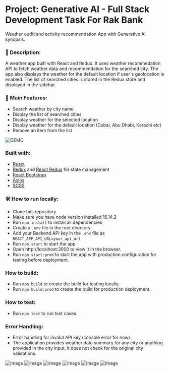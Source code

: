 # Project: Generative AI - Full Stack Development Task For Rak Bank

Weather outfit and activity recommendation App with Generative AI synopsis.

### 📖 Description:
A weather app built with React and Redux. It uses weather recommedation API to fetch weather data and recommendation for the searched city. The app also displays the weather for the default location if user's geolocation is enabled. The list of searched cities is stored in the Redux store and displayed in the sidebar.

###  🎉 Main Features:
- Search weather by city name
- Display the list of searched cities
- Display weather for the selected location
- Display weather for the default location (Dubai, Abu Dhabi, Karachi etc)
- Remove an item from the list

![DEMO]()

### Built with:
- [React](https://reactjs.org/)
- [Redux](https://redux.js.org/) and [React Redux](https://react-redux.js.org/) for state management
- [React Bootstrap](https://react-bootstrap.github.io/)
- [Axios](https://axios-http.com/)
- [SCSS](https://sass-lang.com/)

### 🛠️ How to run locally:
- Clone this repository
- Make sure you have node version installed 16.14.2
- Run `npm install` to install all dependencies
- Create a `.env` file in the root directory
- Add your Backend API key in the `.env` file as `REACT_APP_API_URL=your_api_url`
- Run `npm start` to start the app
- Open http://localhost:3000 to view it in the browser.
- Run `npm start:prod` to start the app with production configuration for testing before deployment.

### How to build:
- Run `npm build` to create the build for testing locally.
- Run `npm build:prod` to create the build for production deployment.

### How to test:
- Run `npm test` to run test cases.

### Error Handling:
- Error handling for invalid API key (console error for now)
- The application provides weather data summary for any city or anything provided in the city input, it does not check for the original city validations.

![image](https://github.com/akramwarsi/Weather-App-React/assets/50487227/93859934-45cd-4089-bbee-424e780597f0)
![image](https://github.com/akramwarsi/Weather-App-React/assets/50487227/9ae75f8b-3957-4fe6-8748-8b65d7d3d7d5)
![image](https://github.com/akramwarsi/Weather-App-React/assets/50487227/1564bef8-d9b8-49b7-8071-32358da010dd)
![image](https://github.com/akramwarsi/Weather-App-React/assets/50487227/880fea2b-6321-406a-ac0e-d97aca12e69c)
![image](https://github.com/akramwarsi/Weather-App-React/assets/50487227/1cd1b63f-072f-4b77-bd90-ae9618c3276f)
![image](https://github.com/akramwarsi/Weather-App-React/assets/50487227/2e1c908e-b72a-41e9-8349-327f6f6e0d3e)






